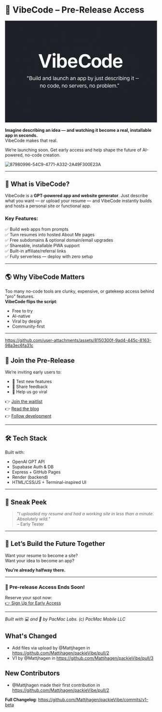 # 🚀 VibeCode – Pre-Release Access

![VibeCode Logo](assets/D92B5028-E778-4B4F-9807-FF3AA6E0BCF7.png)


**Imagine describing an idea — and watching it become a real, installable app in seconds.**  
VibeCode makes that real.

We’re launching soon. Get early access and help shape the future of AI-powered, no-code creation.

![87980996-54C9-4771-A332-2A49F300E23A](https://github.com/user-attachments/assets/8aa94241-3191-46ff-96d4-5aee648268dc)

---

## 🧠 What is VibeCode?

VibeCode is a **GPT-powered app and website generator**. Just describe what you want — or upload your resume — and VibeCode instantly builds and hosts a personal site or functional app.

### Key Features:
✅ Build web apps from prompts  
✅ Turn resumes into hosted About Me pages  
✅ Free subdomains & optional domain/email upgrades  
✅ Shareable, installable PWA support  
✅ Built-in affiliate/referral links  
✅ Fully serverless — deploy with zero setup

---

## 🌎 Why VibeCode Matters

Too many no-code tools are clunky, expensive, or gatekeep access behind "pro" features.  
**VibeCode flips the script**:

- Free to try
- AI-native
- Viral by design
- Community-first

---



https://github.com/user-attachments/assets/8150300f-9ad4-445c-8163-98a3ec6fa31c




## 🧪 Join the Pre-Release

We’re inviting early users to:
- 🧪 Test new features
- 💬 Share feedback
- 🚀 Help us go viral

👉 [Join the waitlist](docs/signup.html)  
👉 [Read the blog](https://medium.com/me/settings#account)  
👉 [Follow development](https://github.com/Mattjhagen/packieVibe)

---

## 🛠️ Tech Stack

Built with:
- OpenAI GPT API  
- Supabase Auth & DB  
- Express + GitHub Pages  
- Render (backend)  
- HTML/CSS/JS + Terminal-inspired UI  

---

## 💬 Sneak Peek

> "_I uploaded my resume and had a working site in less than a minute. Absolutely wild._"  
> – Early Tester

---

## 🔗 Let’s Build the Future Together

Want your resume to become a site?  
Want your idea to become an app?

**You’re already halfway there.**

---

### 🌟 Pre-release Access Ends Soon!
Reserve your spot now:  
[👉 Sign Up for Early Access](docs/signup.html)

---

*Built with 💻 and 🚐 by PacMac Labs. (c) PacMac Mobile LLC*

## What's Changed
* Add files via upload by @Mattjhagen in https://github.com/Mattjhagen/packieVibe/pull/2
* V1 by @Mattjhagen in https://github.com/Mattjhagen/packieVibe/pull/3

## New Contributors
* @Mattjhagen made their first contribution in https://github.com/Mattjhagen/packieVibe/pull/2

**Full Changelog**: https://github.com/Mattjhagen/packieVibe/commits/v1-beta
